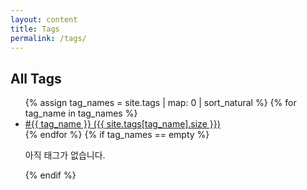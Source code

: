 ```yaml
---
layout: content
title: Tags
permalink: /tags/
---
```


<h2>All Tags</h2>

<ul class="c-tags">
  {% assign tag_names = site.tags | map: 0 | sort_natural %}
  {% for tag_name in tag_names %}
    <li class="c-tag"><a href="{{ "/tags/" | prepend: site.baseurl }}{{ tag_name | url_encode }}/">#{{ tag_name }} ({{ site.tags[tag_name].size }})</a></li>
  {% endfor %}
  {% if tag_names == empty %}
    <p>아직 태그가 없습니다.</p>
  {% endif %}
</ul>

